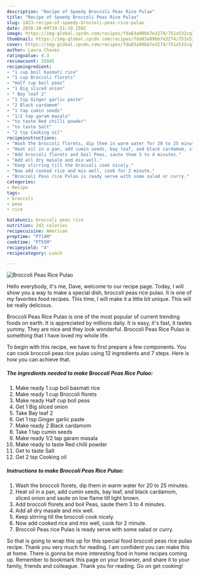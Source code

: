 ```yaml
---
description: "Recipe of Speedy Broccoli Peas Rice Pulao"
title: "Recipe of Speedy Broccoli Peas Rice Pulao"
slug: 1423-recipe-of-speedy-broccoli-peas-rice-pulao
date: 2020-10-04T19:51:19.158Z
image: https://img-global.cpcdn.com/recipes/fda83a99bb7e3274/751x532cq70/broccoli-peas-rice-pulao-recipe-main-photo.jpg
thumbnail: https://img-global.cpcdn.com/recipes/fda83a99bb7e3274/751x532cq70/broccoli-peas-rice-pulao-recipe-main-photo.jpg
cover: https://img-global.cpcdn.com/recipes/fda83a99bb7e3274/751x532cq70/broccoli-peas-rice-pulao-recipe-main-photo.jpg
author: Laura Chavez
ratingvalue: 4.3
reviewcount: 35845
recipeingredient:
- "1 cup boil basmati rice"
- "1 cup Broccoli florets"
- "Half cup boil peas"
- "1 Big sliced onion"
- " Bay leaf 2"
- "1 tsp Ginger garlic paste"
- "2 Black cardamom"
- "1 tap cumin seeds"
- "1/2 tap garam masala"
- "to taste Red chilli powder"
- "to taste Salt"
- "2 tsp Cooking oil"
recipeinstructions:
- "Wash the broccoli florets, dip them in warm water for 20 to 25 minutes."
- "Heat oil in a pan, add cumin seeds, bay leaf, and black cardamom, sliced onion and saute on low flame till light brown."
- "Add broccoli florets and boil Peas, saute them 3 to 4 minutes."
- "Add all dry masale and mix well."
- "Keep stirring till the broccoli cook nicely."
- "Now add cooked rice and mix well, cook for 2 minute."
- "Broccoli Peas rice Pulao is ready serve with some salad or curry."
categories:
- Recipe
tags:
- broccoli
- peas
- rice

katakunci: broccoli peas rice 
nutrition: 243 calories
recipecuisine: American
preptime: "PT14M"
cooktime: "PT55M"
recipeyield: "4"
recipecategory: Lunch

---
```



![Broccoli Peas Rice Pulao](https://img-global.cpcdn.com/recipes/fda83a99bb7e3274/751x532cq70/broccoli-peas-rice-pulao-recipe-main-photo.jpg)

Hello everybody, it's me, Dave, welcome to our recipe page. Today, I will show you a way to make a special dish, broccoli peas rice pulao. It is one of my favorites food recipes. This time, I will make it a little bit unique. This will be really delicious.

Broccoli Peas Rice Pulao is one of the most popular of current trending foods on earth. It is appreciated by millions daily. It is easy, it's fast, it tastes yummy. They are nice and they look wonderful. Broccoli Peas Rice Pulao is something that I have loved my whole life.




To begin with this recipe, we have to first prepare a few components. You can cook broccoli peas rice pulao using 12 ingredients and 7 steps. Here is how you can achieve that.

<!--inarticleads1-->

##### The ingredients needed to make Broccoli Peas Rice Pulao:

1. Make ready 1 cup boil basmati rice
1. Make ready 1 cup Broccoli florets
1. Make ready Half cup boil peas
1. Get 1 Big sliced onion
1. Take  Bay leaf 2
1. Get 1 tsp Ginger garlic paste
1. Make ready 2 Black cardamom
1. Take 1 tap cumin seeds
1. Make ready 1/2 tap garam masala
1. Make ready to taste Red chilli powder
1. Get to taste Salt
1. Get 2 tsp Cooking oil




<!--inarticleads2-->

##### Instructions to make Broccoli Peas Rice Pulao:

1. Wash the broccoli florets, dip them in warm water for 20 to 25 minutes.
1. Heat oil in a pan, add cumin seeds, bay leaf, and black cardamom, sliced onion and saute on low flame till light brown.
1. Add broccoli florets and boil Peas, saute them 3 to 4 minutes.
1. Add all dry masale and mix well.
1. Keep stirring till the broccoli cook nicely.
1. Now add cooked rice and mix well, cook for 2 minute.
1. Broccoli Peas rice Pulao is ready serve with some salad or curry.




So that is going to wrap this up for this special food broccoli peas rice pulao recipe. Thank you very much for reading. I am confident you can make this at home. There is gonna be more interesting food in home recipes coming up. Remember to bookmark this page on your browser, and share it to your family, friends and colleague. Thank you for reading. Go on get cooking!
